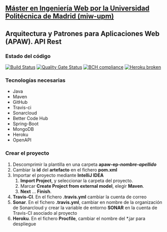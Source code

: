 ## [Máster en Ingeniería Web por la Universidad Politécnica de Madrid (miw-upm)](http://miw.etsisi.upm.es)
## Arquitectura y Patrones para Aplicaciones Web (APAW). API Rest

### Estado del código
[![Build Status](https://travis-ci.org/fergill/apaw-ep-fernanda-guerra.svg?branch=develop)](https://travis-ci.org/fergill/apaw-ep-fernanda-guerra)
[![Quality Gate Status](https://sonarcloud.io/api/project_badges/measure?project=es.upm.miw%3Aapaw-ep-fernanda-guerra&metric=alert_status)](https://sonarcloud.io/dashboard?id=es.upm.miw%3Aapaw-ep-fernanda-guerra)
[![BCH compliance](https://bettercodehub.com/edge/badge/miw-upm/apaw-ep-themes?branch=develop)](https://bettercodehub.com/)
[![Heroku broken](https://apaw-ep-themes.herokuapp.com/system/version-badge)](https://apaw-ep-themes.herokuapp.com/swagger-ui.html)

### Tecnologías necesarias
* Java
* Maven
* GitHub
* Travis-ci
* Sonarcloud
* Better Code Hub
* Spring-Boot
* MongoDB
* Heroku
* OpenAPI

### Crear el proyecto
1. Descomprimir la plantilla en una carpeta **apaw-ep-_nombre-apellido_**
1. Cambiar la **id** del **artefacto** en el fichero **pom.xml**
1. Importar el proyecto mediante **IntelliJ IDEA**
   1. **Import Project**, y seleccionar la carpeta del proyecto.
   1. Marcar **Create Project from external model**, elegir **Maven**.
   1. **Next** … **Finish**.
1. **Travis-CI**. En el fichero **.travis.yml** cambiar la cuenta de correo
1. **Sonar**. En el fichero **.travis.yml**, cambiar en nombre de la organización de Sonarcloud 
y crear la variable de entorno **SONAR** en la cuenta de Travis-CI asociado al proyecto
1. **Heroku**. En el fichero **Procfile**, cambiar el nombre del *.jar para despliegue

